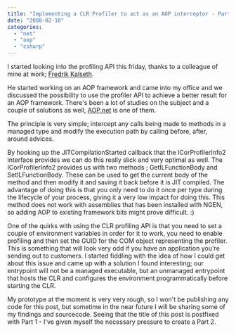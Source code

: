 ```yaml
---
title: "Implementing a CLR Profiler to act as an AOP interceptor - Part 1"
date: "2008-02-10"
categories: 
  - "net"
  - "aop"
  - "csharp"
---
```


I started looking into the profiling API this friday, thanks to a colleague of mine at work; [Fredrik Kalseth](http://www.iridescence.no/).

He started working on an AOP framework and came into my office and we discussed the possibility to use the profiler API to achieve a better result for an AOP framework. There's been a lot of studies on the subject and a couple of solutions as well, [AOP.net](http://wwwse.fhs-hagenberg.ac.at/se/berufspraktika/2002/se99047/contents/english/aop_net.html) is one of them.

The principle is very simple; intercept any calls being made to methods in a managed type and modify the execution path by calling before, after, around advices.

By hooking up the JITCompilationStarted callback that the ICorProfilerInfo2 interface provides we can do this really slick and very optimal as well. The ICorProfilerInfo2 provides us with two methods ; GetILFunctionBody and SetILFunctionBody. These can be used to get the current body of the method and then modify it and saving it back before it is JIT compiled. The advantage of doing this is that you only need to do it once per type during the lifecycle of your process, giving it a very low impact for doing this. This method does not work with assemblies that has been installed with NGEN, so adding AOP to existing framework bits might prove difficult. :)

One of the quirks with using the CLR profiling API is that you need to set a couple of environment variables in order for it to work, you need to enable profiling and then set the GUID for the COM object representing the profiler. This is something that will look very odd if you have an application you're sending out to customers. I started fiddling with the idea of how I could get about this issue and came up with a solution I found interesting; our entrypoint will not be a managed executable, but an unmanaged entrypoint that hosts the CLR and configures the environment programmatically before starting the CLR.

My prototype at the moment is very very rough, so I won't be publishing any code for this post, but sometime in the near future I will be sharing some of my findings and sourcecode. Seeing that the title of this post is postfixed with Part 1 - I've given myself the necessary pressure to create a Part 2.
